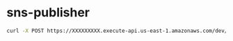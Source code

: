 # sns-publisher

```bash
curl -X POST https://XXXXXXXXX.execute-api.us-east-1.amazonaws.com/dev/message --data '{ "msg": "MY first message" }'
```
